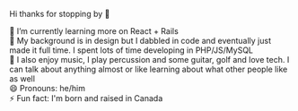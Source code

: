 Hi thanks for stopping by 👋

🌱 I’m currently learning more on React + Rails<br/>
🤔 My background is in design but I dabbled in code and eventually just made it full time. I spent lots of time developing in PHP/JS/MySQL<br/>
💬 I also enjoy music, I play percussion and some guitar, golf and love tech. I can talk about anything almost or like learning about what other people like as well<br/>
😄 Pronouns: he/him<br/>
⚡ Fun fact: I'm born and raised in Canada 
